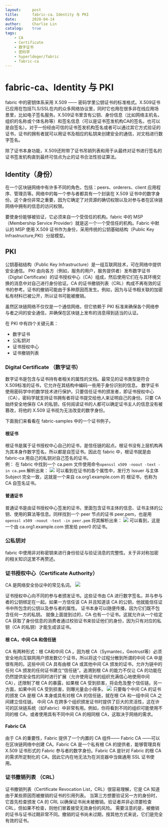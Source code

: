 ```yaml
---
layout:     post
title:      fabric-ca、Identity 与 PKI
date:       2020-04-14
author:     Charlie Lin
catalog:    true
tags:
    - CA
    - Certificate
    - 数字证书
    - 密码学
    - hyperldeger/fabric
    - fabric-ca
---
```

# fabric-ca、Identity 与 PKI

fabric 中的密钥体系采用 X.509 —— 密码学里公钥证书的标准格式。X.509证书已应用在包括TLS/SSL在内的众多网络协议里，同时它也用在很多非在线应用场景里，比如电子签名服务。X.509证书里含有公钥、身份信息（比如网络主机名，组织的名称或个体名称等）和签名信息（可以是证书签发机构CA的签名，也可以是自签名）。对于一份经由可信的证书签发机构签名或者可以通过其它方式验证的证书，证书的拥有者就可以用证书及相应的私钥来创建安全的通信，对文档进行数字签名。

除了证书本身功能，X.509还附带了证书吊销列表和用于从最终对证书进行签名的证书签发机构直到最终可信点为止的证书合法性验证算法。
## Identity（身份）

在一个区块链网络中有许多不同的角色，包括：peers、orderers、client 应用程序、管理员等。网络中的每一个参与者都具有一个封装在 X.509 证书中的数字身份。这个身份非常之重要，因为它确定了对资源的确切权限以及对参与者在区块链网络中拥有的信息的访问权限。

要使身份能够被验证，它必须来自一个受信任的机构。fabric 中的 MSP（Membership Service Provider）就是这一个一个受信任的机构。Fabric 中默认的 MSP 使用 X.509 证书作为身份，采用传统的公钥基础结构（Public Key Infrastructure,PKI）分层模型。

## PKI
公钥基础结构（Public Key Infrastructure）是一组互联网技术，可在网络中提供安全通信。
PKI 由向各方（例如，服务的用户，服务提供者）发布数字证书（Digital Certificate）的证书授权中心（CA）组成，然后使用它们在与其环境交换的消息中对自己进行身份验证。CA 的证书撤销列表（CRL）构成不再有效的证书的参考。证书的撤销可能由于多种原因而发生。例如，因为与证书相关联的加密私有材料已被公开，所以证书可能被撤销。

虽然区块链网络不仅仅是一个通信网络，但它依赖于 PKI 标准来确保各个网络参与者之间的安全通信，并确保在区块链上发布的消息得到适当的认证。

在 PKI 中有四个关键元素：
* 数字证书
* 公私钥对
* 证书授权中心
* 证书撤销列表
  
### Digital Certificate （数字证书）

数字证书是包含与证书持有者相关的属性的文档。最常见的证书类型是符合 X.509标准的证书，它允许在其结构中编码一些用于身份识别的信息。
数字证书使用密码学中的数学技术进行保护。只要信任证书的颁发者，即证书授权中心（CA），密码学就支持证书拥有者将证书提交给他人来证明自己的身份。只要 CA 始终安全地保存 CA 的私钥，任何阅读证书的人都可以确定证书主人的信息没有被篡改，将他的 X.509 证书视为无法改变的数字身份。


下面我们来看看在 fabric-samples 中的一个证书例子。
#### 根证书
根证书是属于证书授权中心自己的证书，是信任链的起点。根证书没有上层机构再为其本身作数字签名，所以都是自签证书。因此在 fabric 中，根证书就是由 fabric-ca 用自己的私钥对自己签名的证书。  
例：
在 fabric 中找到一个 ca.pem 文件使用命令`openssl x509 -noout -text -in ca.pem` 解析出来：
![](https://tva1.sinaimg.cn/large/007S8ZIlgy1gdsq520ta6j30yr0u0zrk.jpg)
可以看到在证书的各个属性中，发行方 Issuer 与主体 Subject 完全一致，这就是一个来自 ca.org1.example.com 的 根证书，也称为 CA 自签名证书。

#### 普通证书
普通证书是由证书授权中心签发的证书，里面包含证书主体的信息、证书主体的公钥、使用的算法等信息。同样找到一个 peer 节点的证书 peer.pem，也是用`openssl x509 -noout -text -in peer.pem` 将其解析出来：
![](https://tva1.sinaimg.cn/large/007S8ZIlgy1gdsqc1dwq1j30u00v67d1.jpg)
可以看到，这是一个由 ca.org1.example.com 颁发给 peer0 的证书。
### 公私钥对
fabric 中使用非对称密钥来进行身份验证与验证消息的完整性。关于非对称加密的相关知识这里不再赘述。
### 证书授权中心（Certificate Authority）
CA 是网络安全协议中的常见名词。
![](https://tva1.sinaimg.cn/large/007S8ZIlgy1gdtftk9nsvj310a0h0jv2.jpg)

证书授权中心向不同的参与者颁发证书。这些证书由 CA 进行数字签名，并与参与者的公钥绑定在一起。如果一方信任该 CA 并且知道该 CA 的公钥，他就能信任证书中所包含的公钥以及参与者的属性。
证书本身可以随便传播，因为它们既不包含任何一方的私钥。
就像上面提到过的，CA 也有一个证书。这就允许从一个给定 CA 获取了身份信息的消费者通过校验证书来验证他们的身份，因为只有对应的私钥（CA 的私钥）才能生成该证书。
#### 根 CA，中间 CA 和信任链
CA 有两种形式：根 CA和中间 CA 。因为根 CA（Symantec，Geotrust等）必须安全地向互联网用户颁发数亿个证书，所以将这个过程分散到所谓的中间 CA 中是很有用的。这些中间 CA 具有由根 CA 或其他中间 CA 颁发的证书，允许为链中的任何 CA 颁发的任何证书建立“信任链”。追溯到根 CA 的能力不仅让 CA 的功能在仍然提供安全性的同时进行扩展（允许使用证书的组织充满信心地使用中间 CA），还限制了根 CA 的暴露，如果根 CA 受到损害，将会危及整个信任链。另一方面，如果中间 CA 受到损害，则曝光量会小得多。
![](https://tva1.sinaimg.cn/large/007S8ZIlgy1gdtg7zxq6xj312o0mgaf1.jpg)
只要每个中间 CA 的证书的颁发 CA 是根 CA 本身或具有对根 CA 的信任链，就在根 CA 和一组中间 CA 之间建立信任链。
中间 CA 在跨多个组织颁发证书时提供了巨大的灵活性，这在许可的区块链系统（如Fabric）中非常有用。例如，你将看到不同的组织可能使用不同的根 CA，或者使用具有不同中间 CA 的相同根 CA，这取决于网络的需求。
#### Fabric CA
由于 CA 的重要性，Fabric 提供了一个内置的 CA 组件—— Fabric CA ——可以在区块链网络中创建 CA。Fabric CA 是一个私有根 CA 的提供者，能够管理具有 X.509 证书形式的 Fabric 参与者的数字身份。Fabric CA 是针对 Fabric 的根 CA 的需求所定制化的 CA，因此它内在地无法为在浏览器中当做通用 SSL 证书使用。
### 证书撤销列表 （CRL）
证书撤销列表（Certificate Revocation List，CRL）很容易理解，它是 CA 知道由于某些原因而被撤销的证书的引用列表。
当第三方想要验证另一方的身份时，它首先检查颁发 CA 的 CRL 以确保证书尚未被撤销。验证者并非必须要检查 CRL，但如果不检查，则他们冒着接受无效身份的风险。
需要注意的是，被撤销的证书与证书过期非常不同。撤销的证书尚未过期，按其他方式来说，它们是完全有效的证书。